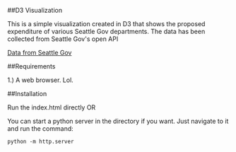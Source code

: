 ##D3 Visualization

This is a simple visualization created in D3 that shows the proposed expenditure of various Seattle Gov departments. The data has been collected from Seattle Gov's open API

[Data from Seattle Gov](https://data.seattle.gov/browse)

##Requirements

1.) A web browser. Lol.

##Installation

Run the index.html directly OR

You can start a python server in the directory if you want. Just navigate to it and run the command:
	
	python -m http.server

